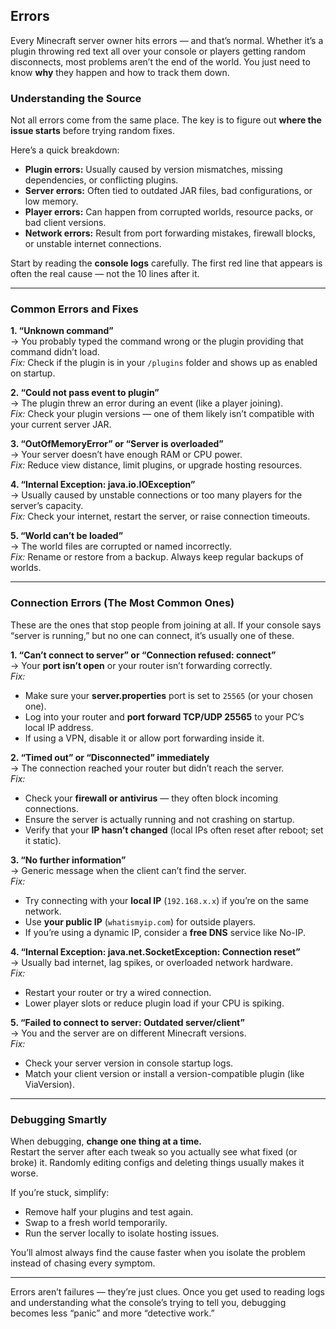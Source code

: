 ## Errors

Every Minecraft server owner hits errors — and that’s normal. Whether it’s a plugin throwing red text all over your console or players getting random disconnects, most problems aren’t the end of the world. You just need to know **why** they happen and how to track them down.

### Understanding the Source

Not all errors come from the same place. The key is to figure out **where the issue starts** before trying random fixes.

Here’s a quick breakdown:
- **Plugin errors:** Usually caused by version mismatches, missing dependencies, or conflicting plugins.  
- **Server errors:** Often tied to outdated JAR files, bad configurations, or low memory.  
- **Player errors:** Can happen from corrupted worlds, resource packs, or bad client versions.  
- **Network errors:** Result from port forwarding mistakes, firewall blocks, or unstable internet connections.

Start by reading the **console logs** carefully. The first red line that appears is often the real cause — not the 10 lines after it.

---

### Common Errors and Fixes

**1. “Unknown command”**  
→ You probably typed the command wrong or the plugin providing that command didn’t load.  
*Fix:* Check if the plugin is in your `/plugins` folder and shows up as enabled on startup.

**2. “Could not pass event to plugin”**  
→ The plugin threw an error during an event (like a player joining).  
*Fix:* Check your plugin versions — one of them likely isn’t compatible with your current server JAR.

**3. “OutOfMemoryError” or “Server is overloaded”**  
→ Your server doesn’t have enough RAM or CPU power.  
*Fix:* Reduce view distance, limit plugins, or upgrade hosting resources.

**4. “Internal Exception: java.io.IOException”**  
→ Usually caused by unstable connections or too many players for the server’s capacity.  
*Fix:* Check your internet, restart the server, or raise connection timeouts.

**5. “World can’t be loaded”**  
→ The world files are corrupted or named incorrectly.  
*Fix:* Rename or restore from a backup. Always keep regular backups of worlds.

---

### Connection Errors (The Most Common Ones)

These are the ones that stop people from joining at all. If your console says “server is running,” but no one can connect, it’s usually one of these.

**1. “Can’t connect to server” or “Connection refused: connect”**  
→ Your **port isn’t open** or your router isn’t forwarding correctly.  
*Fix:*  
- Make sure your **server.properties** port is set to `25565` (or your chosen one).  
- Log into your router and **port forward TCP/UDP 25565** to your PC’s local IP address.  
- If using a VPN, disable it or allow port forwarding inside it.

**2. “Timed out” or “Disconnected” immediately**  
→ The connection reached your router but didn’t reach the server.  
*Fix:*  
- Check your **firewall or antivirus** — they often block incoming connections.  
- Ensure the server is actually running and not crashing on startup.  
- Verify that your **IP hasn’t changed** (local IPs often reset after reboot; set it static).

**3. “No further information”**  
→ Generic message when the client can’t find the server.  
*Fix:*  
- Try connecting with your **local IP** (`192.168.x.x`) if you’re on the same network.  
- Use **your public IP** (`whatismyip.com`) for outside players.  
- If you’re using a dynamic IP, consider a **free DNS** service like No-IP.

**4. “Internal Exception: java.net.SocketException: Connection reset”**  
→ Usually bad internet, lag spikes, or overloaded network hardware.  
*Fix:*  
- Restart your router or try a wired connection.  
- Lower player slots or reduce plugin load if your CPU is spiking.

**5. “Failed to connect to server: Outdated server/client”**  
→ You and the server are on different Minecraft versions.  
*Fix:*  
- Check your server version in console startup logs.  
- Match your client version or install a version-compatible plugin (like ViaVersion).

---

### Debugging Smartly

When debugging, **change one thing at a time.**  
Restart the server after each tweak so you actually see what fixed (or broke) it. Randomly editing configs and deleting things usually makes it worse.

If you’re stuck, simplify:
- Remove half your plugins and test again.  
- Swap to a fresh world temporarily.  
- Run the server locally to isolate hosting issues.

You’ll almost always find the cause faster when you isolate the problem instead of chasing every symptom.

---

Errors aren’t failures — they’re just clues. Once you get used to reading logs and understanding what the console’s trying to tell you, debugging becomes less “panic” and more “detective work.”
